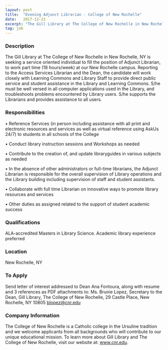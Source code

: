 ```yaml
---
layout: post
title:  "Evening Adjunct Librarian - College of New Rochelle"
date:   2017-12-22
excerpt: "The Gill Library at The College of New Rochelle in New Rochelle, NY is seeking a service oriented individual to fill the position of Adjunct Librarian, to work part time (18 hours/week) at our New Rochelle campus. Reporting to the Access Services Librarian and the Dean, the candidate will work..."
tag: job
---
```


### Description   

The Gill Library at The College of New Rochelle in New Rochelle, NY is seeking a service oriented individual to fill the position of Adjunct Librarian, to work part time (18 hours/week) at our New Rochelle campus.  Reporting to the Access Services Librarian and the Dean, the candidate will work closely with Learning Commons and Library Staff to provide direct public service and student assistance in the Library and Learning Commons. S/he must be well versed in all computer applications used in the Library, and troubleshoots problems encountered by Library users. S/he supports the Librarians and provides assistance to all users.


### Responsibilities   


• 	Reference Services (in person including assistance with all print and electronic resources and services as well as virtual reference using AskUs 24/7) to students in all schools of the College

• 	Conduct library instruction sessions and Workshops as needed 

• 	Contribute to the creation of, and update libraryguides in various subjects as needed

• 	In the absence of other administrators or full-time librarians, the Adjunct Librarian is responsible for the overall supervision of Library operations and the Library building including supervision of staff and student assistants. 

• 	Collaborate with full time Librarian on innovative ways to promote library resources and services

• 	Other duties as assigned related to the support of student academic success



### Qualifications   

ALA-accredited Masters in Library Science.  Academic library experience preferred




### Location   

New Rochelle, NY




### To Apply   

Send letter of interest addressed to Dean Ana Fontoura, along with resume and 3 references as PDF attachments to: Ms. Brunie Lopez, Secretary to the Dean, Gill Library, The College of New Rochelle, 29 Castle Place, New Rochelle, NY 10805 blopez@cnr.edu 


### Company Information   

The College of New Rochelle is a Catholic college in the Ursuline tradition and we welcome applicants from all backgrounds who will contribute to our unique educational mission. To learn more about Gill Library and The College of New Rochelle, visit our website at: www.cnr.edu.



